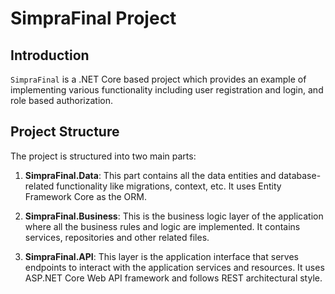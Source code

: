 # SimpraFinal Project

## Introduction

`SimpraFinal` is a .NET Core based project which provides an example of implementing various functionality including user registration and login, and role based authorization.

## Project Structure

The project is structured into two main parts:

1. **SimpraFinal.Data**: This part contains all the data entities and database-related functionality like migrations, context, etc. It uses Entity Framework Core as the ORM.

2. **SimpraFinal.Business**: This is the business logic layer of the application where all the business rules and logic are implemented. It contains services, repositories and other related files.

3. **SimpraFinal.API**: This layer is the application interface that serves endpoints to interact with the application services and resources. It uses ASP.NET Core Web API framework and follows REST architectural style.

